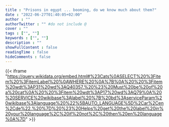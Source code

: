 ```yaml
---
title : "Prisons in egypt ... booming, do we know much about them?"
date : "2022-06-27T01:40:05+02:00"
author : ""
authorTwitter : "" #do not include @
cover : ""
tags : ["", ""]
keywords : ["", ""]
description : ""
showFullContent : false
readingTime : false
hideComments : false
---
```


{{< iframe "https://query.wikidata.org/embed.html#%23Cats%0ASELECT%20%3Fitem%20%3FitemLabel%20%0AWHERE%20%0A%7B%0A%20%20%3Fitem%20wdt%3AP31%20wd%3AQ40357.%20%23%20Must%20be%20of%20a%20cat%0A%20%20%3Fitem%20wdt%3AP17%20wd%3AQ79%0A%20%20SERVICE%20wikibase%3Alabel%20%7B%20bd%3AserviceParam%20wikibase%3Alanguage%20%22%5BAUTO_LANGUAGE%5D%2Car%2Cen%2Cde%22.%20%7D%20%23%20Helps%20get%20the%20label%20in%20your%20language%2C%20if%20not%2C%20then%20en%20language%0A%7D" >}}
